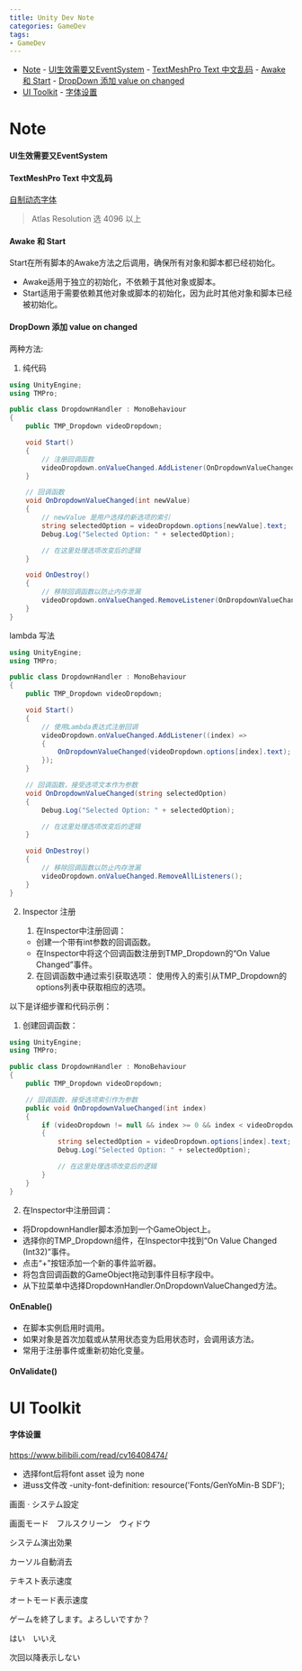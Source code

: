 ```yaml
---
title: Unity Dev Note
categories: GameDev
tags:
- GameDev
---
```


- [Note](#note)
      - [UI生效需要又EventSystem](#ui生效需要又eventsystem)
      - [TextMeshPro Text 中文乱码](#textmeshpro-text-中文乱码)
      - [Awake 和 Start](#awake-和-start)
      - [DropDown 添加 value on changed](#dropdown-添加-value-on-changed)
- [UI Toolkit](#ui-toolkit)
      - [字体设置](#字体设置)




# Note
#### UI生效需要又EventSystem

#### TextMeshPro Text 中文乱码
[自制动态字体](https://www.cnblogs.com/anderson0/p/16130186.html)

> Atlas Resolution 选 4096 以上

#### Awake 和 Start

Start在所有脚本的Awake方法之后调用，确保所有对象和脚本都已经初始化。

- Awake适用于独立的初始化，不依赖于其他对象或脚本。
- Start适用于需要依赖其他对象或脚本的初始化，因为此时其他对象和脚本已经被初始化。



#### DropDown 添加 value on changed
两种方法:
1. 纯代码

```cs
using UnityEngine;
using TMPro;

public class DropdownHandler : MonoBehaviour
{
    public TMP_Dropdown videoDropdown;

    void Start()
    {
        // 注册回调函数
        videoDropdown.onValueChanged.AddListener(OnDropdownValueChanged);
    }

    // 回调函数
    void OnDropdownValueChanged(int newValue)
    {
        // newValue 是用户选择的新选项的索引
        string selectedOption = videoDropdown.options[newValue].text;
        Debug.Log("Selected Option: " + selectedOption);

        // 在这里处理选项改变后的逻辑
    }

    void OnDestroy()
    {
        // 移除回调函数以防止内存泄漏
        videoDropdown.onValueChanged.RemoveListener(OnDropdownValueChanged);
    }
}
```

lambda 写法 

```cs
using UnityEngine;
using TMPro;

public class DropdownHandler : MonoBehaviour
{
    public TMP_Dropdown videoDropdown;

    void Start()
    {
        // 使用Lambda表达式注册回调
        videoDropdown.onValueChanged.AddListener((index) =>
        {
            OnDropdownValueChanged(videoDropdown.options[index].text);
        });
    }

    // 回调函数，接受选项文本作为参数
    void OnDropdownValueChanged(string selectedOption)
    {
        Debug.Log("Selected Option: " + selectedOption);

        // 在这里处理选项改变后的逻辑
    }

    void OnDestroy()
    {
        // 移除回调函数以防止内存泄漏
        videoDropdown.onValueChanged.RemoveAllListeners();
    }
}

```

2. Inspector 注册

   1. 在Inspector中注册回调：
   - 创建一个带有int参数的回调函数。
   - 在Inspector中将这个回调函数注册到TMP_Dropdown的“On Value Changed”事件。

   2. 在回调函数中通过索引获取选项：
      使用传入的索引从TMP_Dropdown的options列表中获取相应的选项。

以下是详细步骤和代码示例：

1. 创建回调函数：

```cs
using UnityEngine;
using TMPro;

public class DropdownHandler : MonoBehaviour
{
    public TMP_Dropdown videoDropdown;

    // 回调函数，接受选项索引作为参数
    public void OnDropdownValueChanged(int index)
    {
        if (videoDropdown != null && index >= 0 && index < videoDropdown.options.Count)
        {
            string selectedOption = videoDropdown.options[index].text;
            Debug.Log("Selected Option: " + selectedOption);

            // 在这里处理选项改变后的逻辑
        }
    }
}
```
2. 在Inspector中注册回调：

- 将DropdownHandler脚本添加到一个GameObject上。
- 选择你的TMP_Dropdown组件，在Inspector中找到“On Value Changed (Int32)”事件。
- 点击“+”按钮添加一个新的事件监听器。
- 将包含回调函数的GameObject拖动到事件目标字段中。
- 从下拉菜单中选择DropdownHandler.OnDropdownValueChanged方法。



#### OnEnable()

- 在脚本实例启用时调用。
- 如果对象是首次加载或从禁用状态变为启用状态时，会调用该方法。
- 常用于注册事件或重新初始化变量。

#### OnValidate()

# UI Toolkit

#### 字体设置

https://www.bilibili.com/read/cv16408474/

- 选择font后将font asset 设为 none
- 进uss文件改 -unity-font-definition: resource('Fonts/GenYoMin-B SDF');

画面 · システム設定

画面モード　フルスクリーン　ウィドウ

システム演出効果

カーソル自動消去

テキスト表示速度

オートモード表示速度


ゲームを終了します。よろしいですか？

はい　いいえ

次回以降表示しない